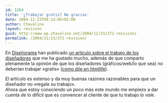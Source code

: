 ```yaml
---
id: 1264
title: '¿Trabajar gratis? No gracias'
date: 2004-11-23T08:14:05+02:00
author: Chavalina
layout: revision
guid: http://www.wp.chavalina.net/2004/11/23/272-revision/
permalink: /2004/11/23/272-revision/
---
```

En <a href="http://www.disenorama.com" target="_blank">Diseñorama</a> han publicado <a href="http://www.disenorama.com/articulos//trabajar_gratis_no_te_con.htm" target="_blank">un artículo sobre el trabajo de los diseñadores</a> que me ha gustado mucho, además de que comparto plenamente la opinión de que los diseñadores (gráficos/web/lo que sea) no deberían trabajar «gratis» (<a href="http://www.htmllife.com/archivos/concurso_de_plantillas/#comments" target="_blank">como dije en htmllife</a>).

El artículo es extenso y da muy buenas razones razonables para que un diseñador no «regale su trabajo».  
Ahora que estoy conociendo un poco más este mundo me empiezo a dar cuenta de lo difícil que es convencer al cliente de que tu trabajo _lo vale_.